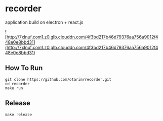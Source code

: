 # recorder
application build on electron + react.js

![http://7xlnuf.com1.z0.glb.clouddn.com/4f3bd217b46d79376aa756a9012f448e0e8bbd31](http://7xlnuf.com1.z0.glb.clouddn.com/4f3bd217b46d79376aa756a9012f448e0e8bbd31)

## How To Run

    git clone https://github.com/otarim/recorder.git
    cd recorder
    make run
  
## Release

    make release
